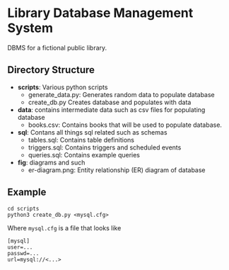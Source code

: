 # Library Database Management System
DBMS for a fictional public library.

## Directory Structure
* __scripts__: Various python scripts
    - generate_data.py: Generates random data to populate database
    - create_db.py Creates database and populates with data
* __data__: contains intermediate data such as csv files for populating database
    - books.csv: Contains books that will be used to populate database.
* __sql__: Contans all things sql related such as schemas
    - tables.sql: Contains table definitions
    - triggers.sql: Contains triggers and scheduled events
    - queries.sql: Contains example queries
* __fig__: diagrams and such
    - er-diagram.png: Entity relationship (ER) diagram of database
    
## Example

```
cd scripts
python3 create_db.py <mysql.cfg>
```

Where `mysql.cfg` is a file that looks like
```
[mysql]
user=...
passwd=...
url=mysql://<...>
```